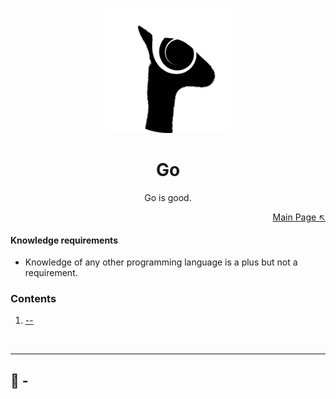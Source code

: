 <p align="center">
  <img src="../logo.png" height="200">
</p>

<h1 align="center">Go</h1>

<p align="center">
  Go is good.
</p>

<p align="right">
    <a href="https://github.com/seabeya/tech-stack#tech-stack">Main Page ↖</a>
</p>

#### Knowledge requirements

- Knowledge of any other programming language is a plus but not a requirement.

### Contents

1. [--](#-)

<br>

<hr>

## 🔶 -
